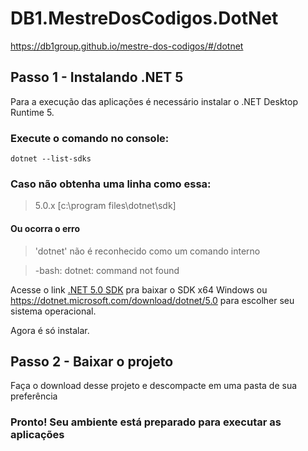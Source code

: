 ﻿# DB1.MestreDosCodigos.DotNet
https://db1group.github.io/mestre-dos-codigos/#/dotnet

## Passo 1 - Instalando .NET 5
Para a execução das aplicações é necessário instalar o .NET Desktop Runtime 5.

### Execute o comando no console:
```
dotnet --list-sdks
```

### Caso não obtenha uma linha como essa:
> 5.0.x \[c:\program files\dotnet\sdk]

#### Ou ocorra o erro
> 'dotnet' não é reconhecido como um comando interno

> -bash: dotnet: command not found

Acesse o link [.NET 5.0 SDK](https://dotnet.microsoft.com/download/dotnet/thank-you/sdk-5.0.202-windows-x64-installer) pra baixar o SDK x64 Windows ou https://dotnet.microsoft.com/download/dotnet/5.0 para escolher seu sistema operacional.

Agora é só instalar.

## Passo 2 - Baixar o projeto
Faça o download desse projeto e descompacte em uma pasta de sua preferência

### Pronto! Seu ambiente está preparado para executar as aplicações
